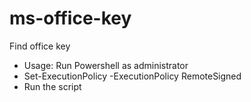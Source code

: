 # ms-office-key
Find office key
- Usage: Run Powershell as administrator
- Set-ExecutionPolicy -ExecutionPolicy RemoteSigned
- Run the script
